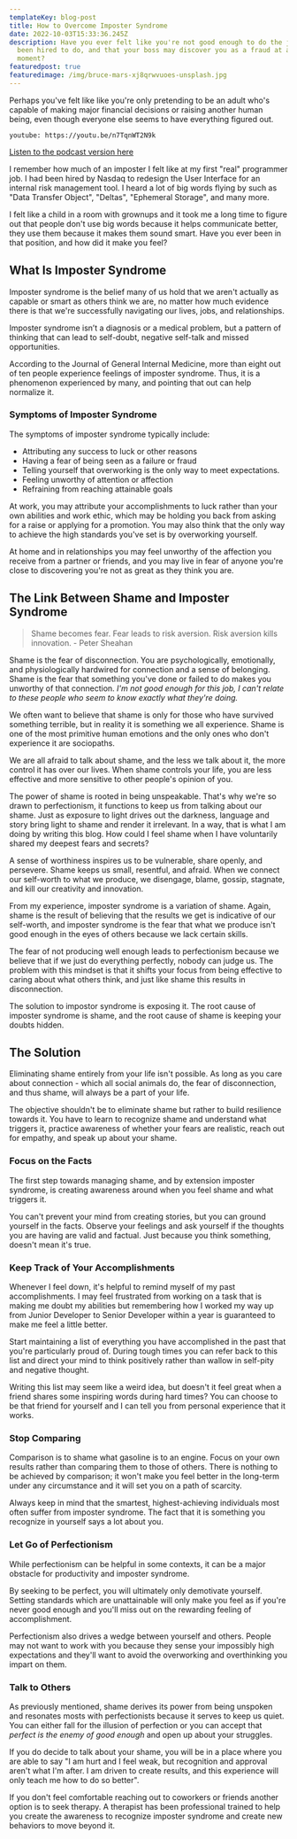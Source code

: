 ```yaml
---
templateKey: blog-post
title: How to Overcome Imposter Syndrome
date: 2022-10-03T15:33:36.245Z
description: Have you ever felt like you're not good enough to do the job you've
  been hired to do, and that your boss may discover you as a fraud at any
  moment?
featuredpost: true
featuredimage: /img/bruce-mars-xj8qrwvuoes-unsplash.jpg
---
```

Perhaps you've felt like like you're only pretending to be an adult who's capable of making major financial decisions or raising another human being, even though everyone else seems to have everything figured out.

`youtube: https://youtu.be/n7TqnWT2N9k`

[Listen to the podcast version here](https://www.buzzsprout.com/2037301/11429239)

I remember how much of an imposter I felt like at my first "real" programmer job. I had been hired by Nasdaq to redesign the User Interface for an internal risk management tool. I heard a lot of big words flying by such as "Data Transfer Object", "Deltas", "Ephemeral Storage", and many more.

I felt like a child in a room with grownups and it took me a long time to figure out that people don't use big words because it helps communicate better, they use them because it makes them sound smart. Have you ever been in that position, and how did it make you feel?

## What Is Imposter Syndrome

Imposter syndrome is the belief many of us hold that we aren't actually as capable or smart as others think we are, no matter how much evidence there is that we're successfully navigating our lives, jobs, and relationships.

Imposter syndrome isn’t a diagnosis or a medical problem, but a pattern of thinking that can lead to self-doubt, negative self-talk and missed opportunities.

According to the Journal of General Internal Medicine, more than eight out of ten people experience feelings of imposter syndrome. Thus, it is a phenomenon experienced by many, and pointing that out can help normalize it.

### Symptoms of Imposter Syndrome

The symptoms of imposter syndrome typically include:
 
* Attributing any success to luck or other reasons
* Having a fear of being seen as a failure or fraud
* Telling yourself that overworking is the only way to meet expectations.
* Feeling unworthy of attention or affection
* Refraining from reaching attainable goals

At work, you may attribute your accomplishments to luck rather than your own abilities and work ethic, which may be holding you back from asking for a raise or applying for a promotion. You may also think that the only way to achieve the high standards you've set is by overworking yourself.

At home and in relationships you may feel unworthy of the affection you receive from a partner or friends, and you may live in fear of anyone you're close to discovering you're not as great as they think you are.

## The Link Between Shame and Imposter Syndrome

> Shame becomes fear. Fear leads to risk aversion. Risk aversion kills innovation. - Peter Sheahan

Shame is the fear of disconnection. You are psychologically, emotionally, and physiologically hardwired for connection and a sense of belonging. Shame is the fear that something you've done or failed to do makes you unworthy of that connection. *I'm not good enough for this job, I can't relate to these people who seem to know exactly what they're doing.*

We often want to believe that shame is only for those who have survived something terrible, but in reality it is something we all experience. Shame is one of the most primitive human emotions and the only ones who don't experience it are sociopaths. 

We are all afraid to talk about shame, and the less we talk about it, the more control it has over our lives. When shame controls your life, you are less effective and more sensitive to other people's opinion of you.

The power of shame is rooted in being unspeakable. That's why we're so drawn to perfectionism, it functions to keep us from talking about our shame. Just as exposure to light drives out the darkness, language and story bring light to shame and render it irrelevant. In a way, that is what I am doing by writing this blog. How could I feel shame when I have voluntarily shared my deepest fears and secrets?

A sense of worthiness inspires us to be vulnerable, share openly, and persevere. Shame keeps us small, resentful, and afraid. When we connect our self-worth to what we produce, we disengage, blame, gossip, stagnate, and kill our creativity and innovation. 

From my experience, imposter syndrome is a variation of shame. Again, shame is the result of believing that the results we get is indicative of our self-worth, and imposter syndrome is the fear that what we produce isn't good enough in the eyes of others because we lack certain skills.

The fear of not producing well enough leads to perfectionism because we believe that if we just do everything perfectly, nobody can judge us. The problem with this mindset is that it shifts your focus from being effective to caring about what others think, and just like shame this results in disconnection.

The solution to impostor syndrome is exposing it. The root cause of imposter syndrome is shame, and the root cause of shame is keeping your doubts hidden. 

## The Solution

Eliminating shame entirely from your life isn't possible. As long as you care about connection -  which all social animals do, the fear of disconnection, and thus shame, will always be a part of your life.

The objective shouldn't be to eliminate shame but rather to build resilience towards it. You have to learn to recognize shame and understand what triggers it, practice awareness of whether your fears are realistic, reach out for empathy, and speak up about your shame.

### Focus on the Facts

The first step towards managing shame, and by extension imposter syndrome, is creating awareness around when you feel shame and what triggers it.

You can't prevent your mind from creating stories, but you can ground yourself in the facts. Observe your feelings and ask yourself if the thoughts you are having are valid and factual. Just because you think something, doesn't mean it's true.

### Keep Track of Your Accomplishments

Whenever I feel down, it's helpful to remind myself of my past accomplishments. I may feel frustrated from working on a task that is making me doubt my abilities but remembering how I worked my way up from Junior Developer to Senior Developer within a year is guaranteed to make me feel a little better.

Start maintaining a list of everything you have accomplished in the past that you're particularly proud of. During tough times you can refer back to this list and direct your mind to think positively rather than wallow in self-pity and negative thought.

Writing this list may seem like a weird idea, but doesn't it feel great when a friend shares some inspiring words during hard times? You can choose to be that friend for yourself and I can tell you from personal experience that it works.

### Stop Comparing

Comparison is to shame what gasoline is to an engine. Focus on your own results rather than comparing them to those of others. There is nothing to be achieved by comparison; it won't make you feel better in the long-term under any circumstance and it will set you on a path of scarcity.

Always keep in mind that the smartest, highest-achieving individuals most often suffer from imposter syndrome. The fact that it is something you recognize in yourself says a lot about you. 

### Let Go of Perfectionism

While perfectionism can be helpful in some contexts, it can be a major obstacle for productivity and imposter syndrome. 

By seeking to be perfect, you will ultimately only demotivate yourself. Setting standards which are unattainable will only make you feel as if you're never good enough and you'll miss out on the rewarding feeling of accomplishment.

Perfectionism also drives a wedge between yourself and others. People may not want to work with you because they sense your impossibly high expectations and they'll want to avoid the overworking and overthinking you impart on them.

### Talk to Others

As previously mentioned, shame derives its power from being unspoken and resonates mosts with perfectionists because it serves to keep us quiet. You can either fall for the illusion of perfection or you can accept that *perfect is the enemy of good enough* and open up about your struggles.

If you do decide to talk about your shame, you will be in a place where you are able to say "I am hurt and I feel weak, but recognition and approval aren't what I'm after. I am driven to create results, and this experience will only teach me how to do so better".

If you don't feel comfortable reaching out to coworkers or friends another option is to seek therapy. A therapist has been professional trained to help you create the awareness to recognize imposter syndrome and create new behaviors to move beyond it. 